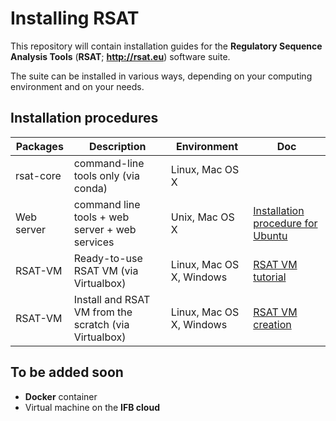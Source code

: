 # Installing RSAT

This repository will contain installation guides for the **Regulatory Sequence Analysis Tools** (**RSAT**; **<http://rsat.eu>**) software suite. 

The suite can be installed in various ways, depending on your computing environment and on your needs. 

## Installation procedures

| Packages |  Description | Environment | Doc |
|-----------|---------------------------------------|---------------|--------------|
| rsat-core | command-line tools only (via conda) | Linux, Mac OS X |
| Web server | command line tools + web server + web services | Unix, Mac OS X | [Installation procedure for Ubuntu](installing_RSAT_procedure.html) | 
| RSAT-VM | Ready-to-use RSAT VM (via Virtualbox) | Linux, Mac OS X, Windows | [RSAT VM tutorial](RSAT-VM/RSAT-VM_tuto.html) |
| RSAT-VM | Install and RSAT VM from the scratch (via Virtualbox) | Linux, Mac OS X, Windows | [RSAT VM creation](RSAT-VM/virtualbox_vm_creation.html) |


## To be added soon

- **Docker** container 
- Virtual machine on the **IFB cloud**


